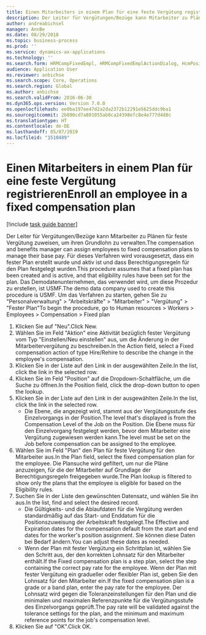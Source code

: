 ```yaml
---
title: Einen Mitarbeiters in einem Plan für eine feste Vergütung registrieren
description: Der Leiter für Vergütungen/Bezüge kann Mitarbeiter zu Plänen für feste Vergütung zuweisen, um ihren Grundlohn zu verwalten.
author: andreabichsel
manager: AnnBe
ms.date: 08/29/2018
ms.topic: business-process
ms.prod: ''
ms.service: dynamics-ax-applications
ms.technology: ''
ms.search.form: HRMCompFixedEmpl, HRMCompFixedEmplActionDialog, HcmPositionLookup, HRMCompRefPointLookup
audience: Application User
ms.reviewer: anbichse
ms.search.scope: Core, Operations
ms.search.region: Global
ms.author: anbichse
ms.search.validFrom: 2016-06-30
ms.dyn365.ops.version: Version 7.0.0
ms.openlocfilehash: ee0ba197ee47d2a2da2372b12291e5625ddc9ba1
ms.sourcegitcommit: 2b890cd7a801055ab0ca24398efc8e4e777d4d8c
ms.translationtype: HT
ms.contentlocale: de-DE
ms.lasthandoff: 05/07/2019
ms.locfileid: "1510489"
---
```

# <a name="enroll-an-employee-in-a-fixed-compensation-plan"></a><span data-ttu-id="216a6-103">Einen Mitarbeiters in einem Plan für eine feste Vergütung registrieren</span><span class="sxs-lookup"><span data-stu-id="216a6-103">Enroll an employee in a fixed compensation plan</span></span>

[!include [task guide banner](../../includes/task-guide-banner.md)]

<span data-ttu-id="216a6-104">Der Leiter für Vergütungen/Bezüge kann Mitarbeiter zu Plänen für feste Vergütung zuweisen, um ihren Grundlohn zu verwalten.</span><span class="sxs-lookup"><span data-stu-id="216a6-104">The compensation and benefits manager can assign employees to fixed compensation plans to manage their base pay.</span></span> <span data-ttu-id="216a6-105">Für dieses Verfahren wird vorausgesetzt, dass ein fester Plan erstellt wurde und aktiv ist und dass Berechtigungsregeln für den Plan festgelegt wurden.</span><span class="sxs-lookup"><span data-stu-id="216a6-105">This procedure assumes that a fixed plan has been created and is active, and that eligibility rules have been set for the plan.</span></span> <span data-ttu-id="216a6-106">Das Demodatenunternehmen, das verwendet wird, um diese Prozedur zu erstellen, ist USMF.</span><span class="sxs-lookup"><span data-stu-id="216a6-106">The demo data company used to create this procedure is USMF.</span></span> <span data-ttu-id="216a6-107">Um das Verfahren zu starten, gehen Sie zu "Personalverwaltung" > "Arbeitskräfte" > "Mitarbeiter"  > "Vergütung" > "Fester Plan"</span><span class="sxs-lookup"><span data-stu-id="216a6-107">To begin the procedure, go to Human resources > Workers > Employees > Compensation > Fixed plan</span></span>

1. <span data-ttu-id="216a6-108">Klicken Sie auf "Neu".</span><span class="sxs-lookup"><span data-stu-id="216a6-108">Click New.</span></span>
2. <span data-ttu-id="216a6-109">Wählen Sie im Feld "Aktion" eine Aktivität bezüglich fester Vergütung vom Typ "Einstellen/Neu einstellen" aus, um die Änderung in der Mitarbeitervergütung zu beschreiben.</span><span class="sxs-lookup"><span data-stu-id="216a6-109">In the Action field, select a Fixed compensation action of type Hire/Rehire to describe the change in the employee's compensation.</span></span>
3. <span data-ttu-id="216a6-110">Klicken Sie in der Liste auf den Link in der ausgewählten Zeile.</span><span class="sxs-lookup"><span data-stu-id="216a6-110">In the list, click the link in the selected row.</span></span>
4. <span data-ttu-id="216a6-111">Klicken Sie im Feld "Position" auf die Dropdown-Schaltfläche, um die Suche zu öffnen.</span><span class="sxs-lookup"><span data-stu-id="216a6-111">In the Position field, click the drop-down button to open the lookup.</span></span>
5. <span data-ttu-id="216a6-112">Klicken Sie in der Liste auf den Link in der ausgewählten Zeile.</span><span class="sxs-lookup"><span data-stu-id="216a6-112">In the list, click the link in the selected row.</span></span>
    * <span data-ttu-id="216a6-113">Die Ebene, die angezeigt wird, stammt aus der Vergütungsstufe des Einzelvorgangs in der Position.</span><span class="sxs-lookup"><span data-stu-id="216a6-113">The level that's displayed is from the Compensation Level of the Job on the Position.</span></span> <span data-ttu-id="216a6-114">Die Ebene muss für den Einzelvorgang festgelegt werden, bevor dem Mitarbeiter eine Vergütung zugewiesen werden kann.</span><span class="sxs-lookup"><span data-stu-id="216a6-114">The level must be set on the Job before compensation can be assigned to the employee.</span></span>  
6. <span data-ttu-id="216a6-115">Wählen Sie im Feld "Plan" den Plan für feste Vergütung für den Mitarbeiter aus.</span><span class="sxs-lookup"><span data-stu-id="216a6-115">In the Plan field, select the fixed compensation plan for the employee.</span></span> <span data-ttu-id="216a6-116">Die Plansuche wird gefiltert, um nur die Pläne anzuzeigen, für die der Mitarbeiter auf Grundlage der Berechtigungsregeln freigegeben wurde.</span><span class="sxs-lookup"><span data-stu-id="216a6-116">The Plan lookup is filtered to show only the plans that the employee is eligible for based on the Eligibility rules.</span></span>
7. <span data-ttu-id="216a6-117">Suchen Sie in der Liste den gewünschten Datensatz, und wählen Sie ihn aus.</span><span class="sxs-lookup"><span data-stu-id="216a6-117">In the list, find and select the desired record.</span></span>
    * <span data-ttu-id="216a6-118">Die Gültigkeits- und die Ablaufdaten für die Vergütung werden standardmäßig auf das Start- und Enddatum für die Positionszuweisung der Arbeitskraft festgelegt.</span><span class="sxs-lookup"><span data-stu-id="216a6-118">The Effective and Expiration dates for the compensation default from the start and end dates for the worker's position assignment.</span></span> <span data-ttu-id="216a6-119">Sie können diese Daten bei Bedarf ändern.</span><span class="sxs-lookup"><span data-stu-id="216a6-119">You can adjust these dates as needed.</span></span>  
    * <span data-ttu-id="216a6-120">Wenn der Plan mit fester Vergütung ein Schrittplan ist, wählen Sie den Schritt aus, der den korrekten Lohnsatz für den Mitarbeiter enthält.</span><span class="sxs-lookup"><span data-stu-id="216a6-120">If the Fixed compensation plan is a step plan, select the step containing the correct pay rate for the employee.</span></span> <span data-ttu-id="216a6-121">Wenn der Plan mit fester Vergütung ein gradueller oder flexibler Plan ist, geben Sie den Lohnsatz für den Mitarbeiter ein.</span><span class="sxs-lookup"><span data-stu-id="216a6-121">If the fixed compensation plan is a grade or a band plan, enter the pay rate for the employee.</span></span> <span data-ttu-id="216a6-122">Der Lohnsatz wird gegen die Toleranzeinstellungen für den Plan und die minimalen und maximalen Referenzpunkte für die Vergütungsstufe des Einzelvorgangs geprüft.</span><span class="sxs-lookup"><span data-stu-id="216a6-122">The pay rate will be validated against the tolerance settings for the plan, and the minimum and maximum reference points for the job's compensation level.</span></span>  
8. <span data-ttu-id="216a6-123">Klicken Sie auf "OK".</span><span class="sxs-lookup"><span data-stu-id="216a6-123">Click OK.</span></span>

